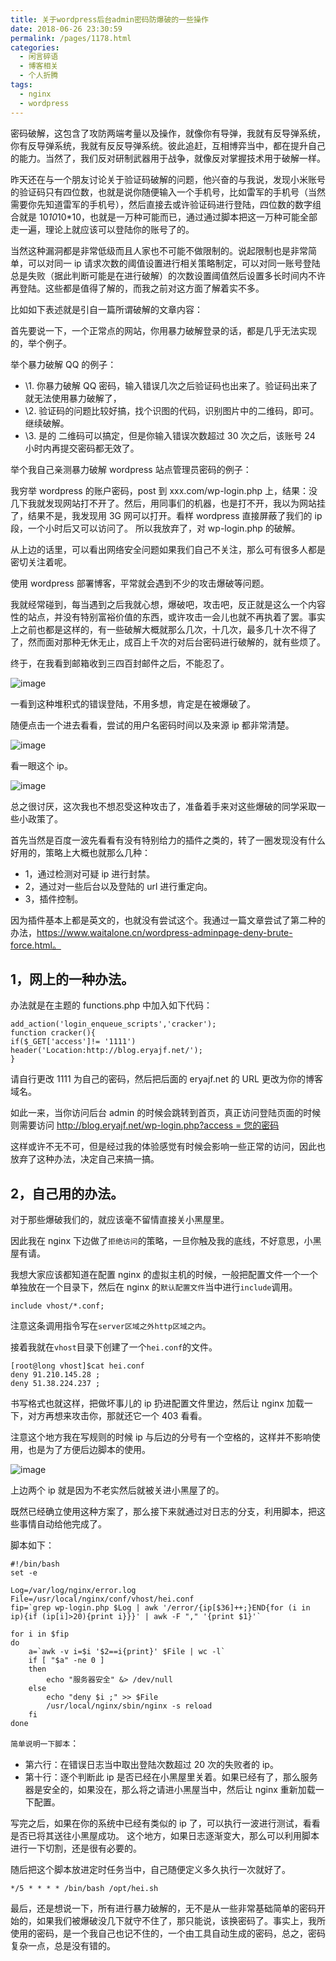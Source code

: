 ```yaml
---
title: 关于wordpress后台admin密码防爆破的一些操作
date: 2018-06-26 23:30:59
permalink: /pages/1178.html
categories:
  - 闲言碎语
  - 博客相关
  - 个人折腾
tags:
  - nginx
  - wordpress
---
```


密码破解，这包含了攻防两端考量以及操作，就像你有导弹，我就有反导弹系统，你有反导弹系统，我就有反反导弹系统。彼此追赶，互相博弈当中，都在提升自己的能力。当然了，我们反对研制武器用于战争，就像反对掌握技术用于破解一样。



昨天还在与一个朋友讨论关于验证码破解的问题，他兴奋的与我说，发现小米账号的验证码只有四位数，也就是说你随便输入一个手机号，比如雷军的手机号（当然需要你先知道雷军的手机号），然后直接去或许验证码进行登陆，四位数的数字组合就是 10*10*10*10，也就是一万种可能而已，通过通过脚本把这一万种可能全部走一遍，理论上就应该可以登陆你的账号了的。



当然这种漏洞都是非常低级而且人家也不可能不做限制的。说起限制也是非常简单，可以对同一 ip 请求次数的阈值设置进行相关策略制定，可以对同一账号登陆总是失败（据此判断可能是在进行破解）的次数设置阈值然后设置多长时间内不许再登陆。这些都是值得了解的，而我之前对这方面了解着实不多。



比如如下表述就是引自一篇所谓破解的文章内容：



首先要说一下，一个正常点的网站，你用暴力破解登录的话，都是几乎无法实现的，举个例子。

举个暴力破解 QQ 的例子：

- \1. 你暴力破解 QQ 密码，输入错误几次之后验证码也出来了。验证码出来了就无法使用暴力破解了，
- \2. 验证码的问题比较好搞，找个识图的代码，识别图片中的二维码，即可。继续破解。
- \3. 是的 二维码可以搞定，但是你输入错误次数超过 30 次之后，该账号 24 小时内再提交密码都无效了。

举个我自己亲测暴力破解 wordpress 站点管理员密码的例子：

我穷举 wordpress 的账户密码，post 到 xxx.com/wp-login.php 上，结果：没几下我就发现网站打不开了。然后，用同事们的机器，也是打不开，我以为网站挂了，结果不是，我发现用 3G 网可以打开。看样 wordpress 直接屏蔽了我们的 ip 段，一个小时后又可以访问了。 所以我放弃了，对 wp-login.php 的破解。



从上边的话里，可以看出网络安全问题如果我们自己不关注，那么可有很多人都是密切关注着呢。



使用 wordpress 部署博客，平常就会遇到不少的攻击爆破等问题。



我就经常碰到，每当遇到之后我就心想，爆破吧，攻击吧，反正就是这么一个内容性的站点，并没有特别富裕价值的东西，或许攻击一会儿也就不再执着了罢。事实上之前也都是这样的，有一些破解大概就那么几次，十几次，最多几十次不得了了，然而面对那种无休无止，成百上千次的对后台密码进行破解的，就有些烦了。



终于，在我看到邮箱收到三四百封邮件之后，不能忍了。





![image](http://t.eryajf.net/imgs/2021/09/07cb7c5b4112101d.jpg)





一看到这种堆积式的错误登陆，不用多想，肯定是在被爆破了。



随便点击一个进去看看，尝试的用户名密码时间以及来源 ip 都非常清楚。





![image](http://t.eryajf.net/imgs/2021/09/8ba27355b90f2637.jpg)





看一眼这个 ip。





![image](http://t.eryajf.net/imgs/2021/09/14c47b1c43f4ff72.jpg)





总之很讨厌，这次我也不想忍受这种攻击了，准备着手来对这些爆破的同学采取一些小政策了。



首先当然是百度一波先看看有没有特别给力的插件之类的，转了一圈发现没有什么好用的，策略上大概也就那么几种：



- 1，通过检测对可疑 ip 进行封禁。
- 2，通过对一些后台以及登陆的 url 进行重定向。
- 3，插件控制。



因为插件基本上都是英文的，也就没有尝试这个。我通过一篇文章尝试了第二种的办法，https://www.waitalone.cn/wordpress-adminpage-deny-brute-force.html。



## 1，网上的一种办法。



办法就是在主题的 functions.php 中加入如下代码：



```shell
add_action('login_enqueue_scripts','cracker');
function cracker(){
if($_GET['access']!= '1111') header('Location:http://blog.eryajf.net/');
}
```



请自行更改 1111 为自己的密码，然后把后面的 eryajf.net 的 URL 更改为你的博客域名。



如此一来，当你访问后台 admin 的时候会跳转到首页，真正访问登陆页面的时候则需要访问 [http://blog.eryajf.net/wp-login.php?access = 您的密码](http://blog.eryajf.net/wp-login.php?access=您的密码)



这样或许不无不可，但是经过我的体验感觉有时候会影响一些正常的访问，因此也放弃了这种办法，决定自己来搞一搞。



## 2，自己用的办法。



对于那些爆破我们的，就应该毫不留情直接关小黑屋里。



因此我在 nginx 下边做了`拒绝访问`的策略，一旦你触及我的底线，不好意思，小黑屋有请。



我想大家应该都知道在配置 nginx 的虚拟主机的时候，一般把配置文件一个一个单独放在一个目录下，然后在 nginx 的`默认配置文件`当中进行`include`调用。



```shell
include vhost/*.conf;
```



注意这条调用指令写在`server区域之外http区域之内`。



接着我就在`vhost`目录下创建了一个`hei.conf`的文件。



```shell
[root@long vhost]$cat hei.conf
deny 91.210.145.28 ;
deny 51.38.224.237 ;
```



书写格式也就这样，把做坏事儿的 ip 扔进配置文件里边，然后让 nginx 加载一下，对方再想来攻击你，那就还它一个 403 看看。



注意这个地方我在写规则的时候 ip 与后边的分号有一个空格的，这样并不影响使用，也是为了方便后边脚本的使用。





![image](http://t.eryajf.net/imgs/2021/09/3f29c1e68d795f8c.jpg)





上边两个 ip 就是因为不老实然后就被关进小黑屋了的。



既然已经确立使用这种方案了，那么接下来就通过对日志的分支，利用脚本，把这些事情自动给他完成了。



脚本如下：



```shell
#!/bin/bash
set -e
 
Log=/var/log/nginx/error.log
File=/usr/local/nginx/conf/vhost/hei.conf
fip=`grep wp-login.php $Log | awk '/error/{ip[$36]++;}END{for (i in ip){if (ip[i]>20){print i}}}' | awk -F "," '{print $1}'`
 
for i in $fip
do
    a=`awk -v i=$i '$2==i{print}' $File | wc -l`
    if [ "$a" -ne 0 ]
    then
        echo "服务器安全" &> /dev/null
    else
        echo "deny $i ;" >> $File
        /usr/local/nginx/sbin/nginx -s reload
    fi
done
```



`简单说明一下脚本`：



- 第六行：在错误日志当中取出登陆次数超过 20 次的失败者的 ip。
- 第十行：逐个判断此 ip 是否已经在小黑屋里关着。如果已经有了，那么服务器是安全的，如果没在，那么将之请进小黑屋当中，然后让 nginx 重新加载一下配置。



写完之后，如果在你的系统中已经有类似的 ip 了，可以执行一波进行测试，看看是否已将其送往小黑屋成功。
这个地方，如果日志逐渐变大，那么可以利用脚本进行一下切割，还是很有必要的。



随后把这个脚本放进定时任务当中，自己随便定义多久执行一次就好了。



```shell
*/5 * * * * /bin/bash /opt/hei.sh
```



最后，还是想说一下，所有进行暴力破解的，无不是从一些非常基础简单的密码开始的，如果我们被爆破没几下就守不住了，那只能说，该换密码了。事实上，我所使用的密码，是一个我自己也记不住的，一个由工具自动生成的密码，总之，密码复杂一点，总是没有错的。
